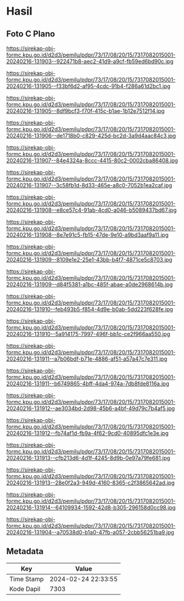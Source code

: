 # Hasil

## Foto C Plano

https://sirekap-obj-formc.kpu.go.id/d2d3/pemilu/pdpr/73/17/08/20/15/7317082015001-20240216-131903--922471b8-aec2-41d9-a9cf-fb59ed6bd90c.jpg

https://sirekap-obj-formc.kpu.go.id/d2d3/pemilu/pdpr/73/17/08/20/15/7317082015001-20240216-131905--f33bf6d2-af95-4cdc-91b4-f286a61d2bc1.jpg

https://sirekap-obj-formc.kpu.go.id/d2d3/pemilu/pdpr/73/17/08/20/15/7317082015001-20240216-131905--8df9bcf3-f70f-415c-b1ae-1b12e7512f14.jpg

https://sirekap-obj-formc.kpu.go.id/d2d3/pemilu/pdpr/73/17/08/20/15/7317082015001-20240216-131906--de1718b0-c829-425d-bc2d-3a9d4aac84c3.jpg

https://sirekap-obj-formc.kpu.go.id/d2d3/pemilu/pdpr/73/17/08/20/15/7317082015001-20240216-131907--84e4324a-8ccc-4415-80c2-0002cba86408.jpg

https://sirekap-obj-formc.kpu.go.id/d2d3/pemilu/pdpr/73/17/08/20/15/7317082015001-20240216-131907--3c58fb1d-8d33-465e-a8c0-7052b1ea2caf.jpg

https://sirekap-obj-formc.kpu.go.id/d2d3/pemilu/pdpr/73/17/08/20/15/7317082015001-20240216-131908--e8ce57c4-91ab-4cd0-a046-b5089437bd67.jpg

https://sirekap-obj-formc.kpu.go.id/d2d3/pemilu/pdpr/73/17/08/20/15/7317082015001-20240216-131908--8e7e91c5-fb15-47de-9e10-a9bd3aaf9a11.jpg

https://sirekap-obj-formc.kpu.go.id/d2d3/pemilu/pdpr/73/17/08/20/15/7317082015001-20240216-131909--8109e1e2-25e1-43bb-b4f7-4871ce5c8703.jpg

https://sirekap-obj-formc.kpu.go.id/d2d3/pemilu/pdpr/73/17/08/20/15/7317082015001-20240216-131909--d84f5381-a1bc-485f-abae-a0de2968614b.jpg

https://sirekap-obj-formc.kpu.go.id/d2d3/pemilu/pdpr/73/17/08/20/15/7317082015001-20240216-131910--feb493b5-f854-4d9e-b0ab-5dd223f628fe.jpg

https://sirekap-obj-formc.kpu.go.id/d2d3/pemilu/pdpr/73/17/08/20/15/7317082015001-20240216-131910--5a914175-7997-496f-bb1c-ce2f966aa550.jpg

https://sirekap-obj-formc.kpu.go.id/d2d3/pemilu/pdpr/73/17/08/20/15/7317082015001-20240216-131911--a7b06bdf-b71e-4886-af51-a57a47c7e311.jpg

https://sirekap-obj-formc.kpu.go.id/d2d3/pemilu/pdpr/73/17/08/20/15/7317082015001-20240216-131911--b6749865-4bff-4da4-974a-7db8fde8116a.jpg

https://sirekap-obj-formc.kpu.go.id/d2d3/pemilu/pdpr/73/17/08/20/15/7317082015001-20240216-131912--ae3034bd-2d98-45b6-a4bf-49d79c7b4af5.jpg

https://sirekap-obj-formc.kpu.go.id/d2d3/pemilu/pdpr/73/17/08/20/15/7317082015001-20240216-131912--fb74af1d-fb9a-4f62-9cd0-40895dfc1e3e.jpg

https://sirekap-obj-formc.kpu.go.id/d2d3/pemilu/pdpr/73/17/08/20/15/7317082015001-20240216-131913--cfb213d6-4d1f-4245-8d9b-0e97a79fe681.jpg

https://sirekap-obj-formc.kpu.go.id/d2d3/pemilu/pdpr/73/17/08/20/15/7317082015001-20240216-131913--28e0f2a3-949d-4160-8365-c2f3865642ad.jpg

https://sirekap-obj-formc.kpu.go.id/d2d3/pemilu/pdpr/73/17/08/20/15/7317082015001-20240216-131914--64109934-1592-42d8-b305-296158d0cc98.jpg

https://sirekap-obj-formc.kpu.go.id/d2d3/pemilu/pdpr/73/17/08/20/15/7317082015001-20240216-131904--a70538d0-b1a0-47fb-a057-2cbb56251ba9.jpg


## Metadata

| Key        | Value               |
| ---------- | ------------------- |
| Time Stamp | 2024-02-24 22:33:55 |
| Kode Dapil | 7303                |



